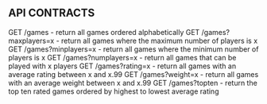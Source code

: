 ## API CONTRACTS

GET /games - return all games ordered alphabetically
GET /games?maxplayers=x - return all games where the maximum number of players is x
GET /games?minplayers=x - return all games where the minimum number of players is x
GET /games?numplayers=x - return all games that can be played with x players
GET /games?rating=x - return all games with an average rating between x and x.99
GET /games?weight=x - return all games with an average weight between x and x.99
GET /games?topten - return the top ten rated games ordered by highest to lowest average rating